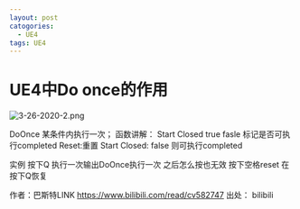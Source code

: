 ```yaml
---
layout: post
catogories:
  - UE4
tags: UE4
---
```


# UE4中Do once的作用

![3-26-2020-2.png](https://rpzoss.oss-cn-chengdu.aliyuncs.com/Public/3-26-2020-2.png)

DoOnce 某条件内执行一次； 函数讲解： Start Closed true fasle 标记是否可执行completed Reset:重置 Start Closed: false 则可执行completed   

实例 按下Q 执行一次输出DoOnce执行一次 之后怎么按也无效  按下空格reset 在按下Q恢复

作者：巴斯特LINK
https://www.bilibili.com/read/cv582747
出处： bilibili